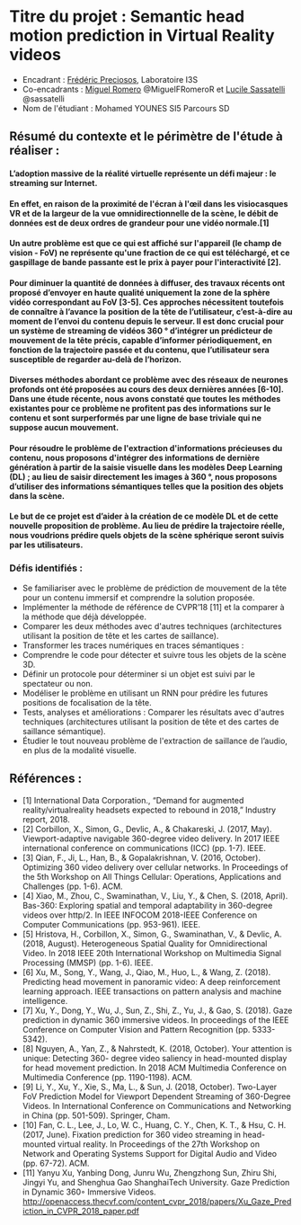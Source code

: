 # Titre du projet : Semantic head motion prediction in Virtual Reality videos
- Encadrant :  [Frédéric Preciosos](mailto:frederic.precioso@.fr), Laboratoire I3S 
- Co-encadrants : [Miguel Romero](mailto:miguelfromeror@gmail.com) @MiguelFRomeroR et [Lucile Sassatelli](mailto:sassatelli@i3s.unice.fr) @sassatelli
- Nom de l'étudiant : Mohamed YOUNES SI5 Parcours SD
## Résumé du contexte et le périmètre de l'étude à réaliser :
#### L’adoption massive de la réalité virtuelle représente un défi majeur : le streaming sur Internet. 
#### En effet, en raison de la proximité de l'écran à l'œil dans les visiocasques VR et de la largeur de la vue omnidirectionnelle de la scène, le débit de données est de deux ordres de grandeur pour une vidéo normale.[1]
#### Un autre problème est que ce qui est affiché sur l'appareil (le champ de vision - FoV) ne représente qu'une fraction de ce qui est téléchargé, et ce gaspillage de bande passante est le prix à payer pour l'interactivité [2].
#### Pour diminuer la quantité de données à diffuser, des travaux récents ont proposé d’envoyer en haute qualité uniquement la zone de la sphère vidéo correspondant au FoV [3-5]. Ces approches nécessitent toutefois de connaître à l’avance la position de la tête de l’utilisateur, c’est-à-dire au moment de l’envoi du contenu depuis le serveur. Il est donc crucial pour un système de streaming de vidéos 360 ° d’intégrer un prédicteur de mouvement de la tête précis, capable d’informer périodiquement, en fonction de la trajectoire passée et du contenu, que l’utilisateur sera susceptible de regarder au-delà de l’horizon.
#### Diverses méthodes abordant ce problème avec des réseaux de neurones profonds ont été proposées au cours des deux dernières années [6-10]. Dans une étude récente, nous avons constaté que toutes les méthodes existantes pour ce problème ne profitent pas des informations sur le contenu et sont surperformés par une ligne de base triviale qui ne suppose aucun mouvement.
#### Pour résoudre le problème de l'extraction d'informations précieuses du contenu, nous proposons d'intégrer des informations de dernière génération à partir de la saisie visuelle dans les modèles Deep Learning (DL) ; au lieu de saisir directement les images à 360 °, nous proposons d’utiliser des informations sémantiques telles que la position des objets dans la scène.
#### Le but de ce projet est d’aider à la création de ce modèle DL et de cette nouvelle proposition de problème. Au lieu de prédire la trajectoire réelle, nous voudrions prédire quels objets de la scène sphérique seront suivis par les utilisateurs.
### Défis identifiés :
- Se familiariser avec le problème de prédiction de mouvement de la tête pour un contenu immersif
et comprendre la solution proposée.
- Implémenter la méthode de référence de CVPR’18 [11] et la comparer à la méthode que déjà
développée.
- Comparer les deux méthodes avec d'autres techniques (architectures utilisant la position de tête et
les cartes de saillance).
- Transformer les traces numériques en traces sémantiques :
- Comprendre le code pour détecter et suivre tous les objets de la scène 3D.
- Définir un protocole pour déterminer si un objet est suivi par le spectateur ou non.
- Modéliser le problème en utilisant un RNN pour prédire les futures positions de focalisation de la
tête.
- Tests, analyses et améliorations : Comparer les résultats avec d'autres techniques (architectures
utilisant la position de tête et des cartes de saillance sémantique).
- Étudier le tout nouveau problème de l'extraction de saillance de l’audio, en plus de la modalité
visuelle.

## Références :
* [1] International Data Corporation., “Demand for augmented reality/virtualreality headsets expected
to rebound in 2018,” Industry report, 2018.
* [2] Corbillon, X., Simon, G., Devlic, A., & Chakareski, J. (2017, May). Viewport-adaptive navigable
360-degree video delivery. In 2017 IEEE international conference on communications (ICC) (pp. 1-7).
IEEE.
* [3] Qian, F., Ji, L., Han, B., & Gopalakrishnan, V. (2016, October). Optimizing 360 video delivery over
cellular networks. In Proceedings of the 5th Workshop on All Things Cellular: Operations,
Applications and Challenges (pp. 1-6). ACM.
* [4] Xiao, M., Zhou, C., Swaminathan, V., Liu, Y., & Chen, S. (2018, April). Bas-360: Exploring spatial
and temporal adaptability in 360-degree videos over http/2. In IEEE INFOCOM 2018-IEEE Conference
on Computer Communications (pp. 953-961). IEEE.
* [5] Hristova, H., Corbillon, X., Simon, G., Swaminathan, V., & Devlic, A. (2018, August).
Heterogeneous Spatial Quality for Omnidirectional Video. In 2018 IEEE 20th International Workshop
on Multimedia Signal Processing (MMSP) (pp. 1-6). IEEE.
* [6] Xu, M., Song, Y., Wang, J., Qiao, M., Huo, L., & Wang, Z. (2018). Predicting head movement in
panoramic video: A deep reinforcement learning approach. IEEE transactions on pattern analysis and
machine intelligence.
* [7] Xu, Y., Dong, Y., Wu, J., Sun, Z., Shi, Z., Yu, J., & Gao, S. (2018). Gaze prediction in dynamic 360
immersive videos. In proceedings of the IEEE Conference on Computer Vision and Pattern
Recognition (pp. 5333-5342).
* [8] Nguyen, A., Yan, Z., & Nahrstedt, K. (2018, October). Your attention is unique: Detecting 360-
degree video saliency in head-mounted display for head movement prediction. In 2018 ACM
Multimedia Conference on Multimedia Conference (pp. 1190-1198). ACM.
* [9] Li, Y., Xu, Y., Xie, S., Ma, L., & Sun, J. (2018, October). Two-Layer FoV Prediction Model for
Viewport Dependent Streaming of 360-Degree Videos. In International Conference on
Communications and Networking in China (pp. 501-509). Springer, Cham.
* [10] Fan, C. L., Lee, J., Lo, W. C., Huang, C. Y., Chen, K. T., & Hsu, C. H. (2017, June). Fixation prediction
for 360 video streaming in head-mounted virtual reality. In Proceedings of the 27th Workshop on
Network and Operating Systems Support for Digital Audio and Video (pp. 67-72). ACM.
* [11] Yanyu Xu, Yanbing Dong, Junru Wu, Zhengzhong Sun, Zhiru Shi, Jingyi Yu, and Shenghua Gao
ShanghaiTech University. Gaze Prediction in Dynamic 360◦ Immersive Videos.
http://openaccess.thecvf.com/content_cvpr_2018/papers/Xu_Gaze_Prediction_in_CVPR_2018_paper.pdf
